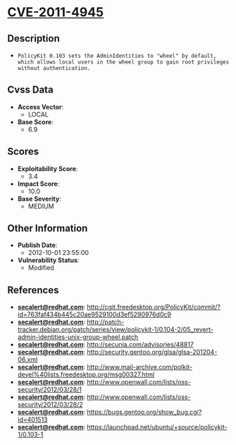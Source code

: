 
# [CVE-2011-4945](https://cve.mitre.org/cgi-bin/cvename.cgi?name=CVE-2011-4945)

## Description

- `PolicyKit 0.103 sets the AdminIdentities to "wheel" by default, which allows local users in the wheel group to gain root privileges without authentication.`

## Cvss Data

- **Access Vector**:
  - LOCAL
- **Base Score**:
  - 6.9

## Scores

- **Exploitability Score**:
  - 3.4
- **Impact Score**:
  - 10.0
- **Base Severity**:
  - MEDIUM

## Other Information

- **Publish Date**:
  - 2012-10-01 23:55:00
- **Vulnerability Status**:
  - Modified

## References

- **secalert@redhat.com**: http://cgit.freedesktop.org/PolicyKit/commit/?id=763faf434b445c20ae9529100d3ef5290976d0c9
- **secalert@redhat.com**: http://patch-tracker.debian.org/patch/series/view/policykit-1/0.104-2/05_revert-admin-identities-unix-group-wheel.patch
- **secalert@redhat.com**: http://secunia.com/advisories/48817
- **secalert@redhat.com**: http://security.gentoo.org/glsa/glsa-201204-06.xml
- **secalert@redhat.com**: http://www.mail-archive.com/polkit-devel%40lists.freedesktop.org/msg00327.html
- **secalert@redhat.com**: http://www.openwall.com/lists/oss-security/2012/03/28/1
- **secalert@redhat.com**: http://www.openwall.com/lists/oss-security/2012/03/28/2
- **secalert@redhat.com**: https://bugs.gentoo.org/show_bug.cgi?id=401513
- **secalert@redhat.com**: https://launchpad.net/ubuntu/+source/policykit-1/0.103-1
